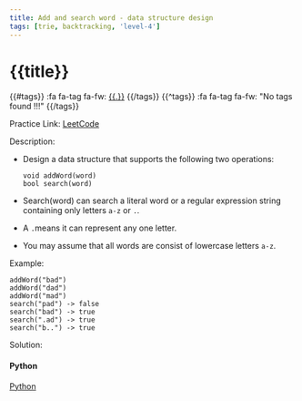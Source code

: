 ```yaml
---
title: Add and search word - data structure design
tags: [trie, backtracking, 'level-4']
---
```


# {{title}}

{{#tags}}
:fa fa-tag fa-fw: [{{.}}]({{tagspath}}/{{.}})
{{/tags}}
{{^tags}}
:fa fa-tag fa-fw: "No tags found !!!"
{{/tags}}

Practice Link: [LeetCode](https://leetcode.com/problems/add-and-search-word-data-structure-design/)

Description:

- Design a data structure that supports the following two operations:

    ```text
    void addWord(word)
    bool search(word)
    ```

- Search(word) can search a literal word or a regular expression string containing only letters `a-z` or `.`.
- A `.`means it can represent any one letter.
- You may assume that all words are consist of lowercase letters `a-z`.

Example:

```text
addWord("bad")
addWord("dad")
addWord("mad")
search("pad") -> false
search("bad") -> true
search(".ad") -> true
search("b..") -> true
```

Solution:

<!-- tabs:start -->
#### **Python**

[Python](../pycode/trie/add-and-search-word.py ':include :type=code')
<!-- tabs:end -->
